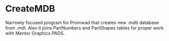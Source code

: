 # CreateMDB
Narrowly focused program for Promwad that creates new .mdb database from .mdl. Also it joins PartNumbers and PartShapes tables for proper work with Mentor Graphics PADS.
